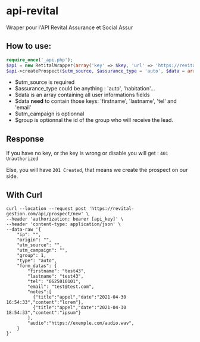 # api-revital
Wraper pour l'API Revital Assurance et Social Assur


## How to use: 
```php
require_once('_api.php');
$api = new RetitalWrapper(array('key' => $key, 'url' => 'https://revital-gestion.com/api'));
$api->createProspect($utm_source, $assurance_type = 'auto', $data = array(), $utm_campaign = '', $group = 1);
```

* $utm_source is required
* $assurance_type could be anything : 'auto', 'habitation'…
* $data is an array containing all user informations fields
* $data **need** to contain those keys: 'firstname', 'lastname', 'tel' and 'email'
* $utm_campaign is optionnal
* $group is optionnal the id of the group who will receive the lead.

## Response

If you have no key, or the key is wrong or disable you will get : `401 Unauthorized`

Else, you will have `201 Created`, that means we create the prospect on our side.


## With Curl
```
curl --location --request post 'https://revital-gestion.com/api/prospect/new' \
--header 'authorization: bearer [api_key]' \
--header 'content-type: application/json' \
--data-raw '{
    "ip": "",
    "origin": "",
    "utm_source": "",
    "utm_campaign": "",
    "group": 1,
    "type": "auto",
    "form_datas": {
        "firstname": "test43",
        "lastname": "test43",
        "tel": "0625010101",
        "email": "test@test.com",
        "notes":[
          {"title":"appel","date":"2021-04-30 16:54:33","content":"lorem"},
          {"title":"appel","date":"2021-04-30 18:54:33","content":"ipsum"}
        ],
        "audio":"https://exemple.com/audio.wav",
    }
}'
```
